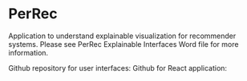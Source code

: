 # PerRec

Application to understand explainable visualization for recommender systems. Please see PerRec Explainable Interfaces Word file for more information.

Github repository for user interfaces: 
Github for React application: 
